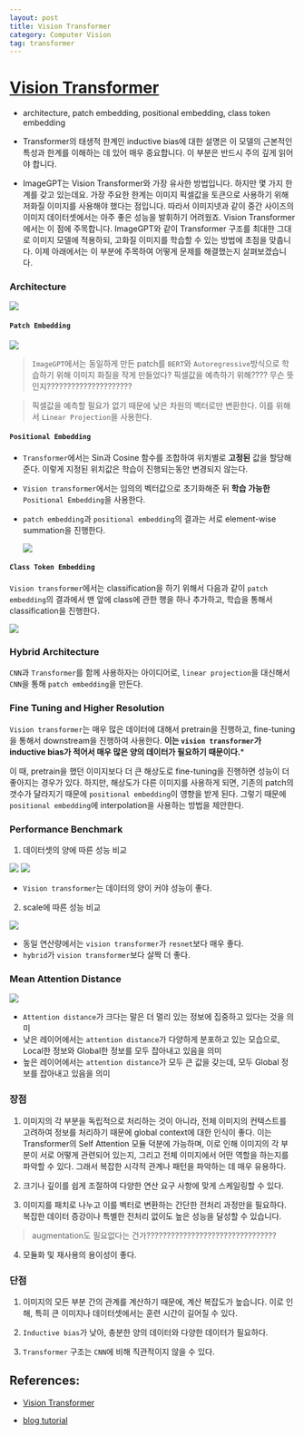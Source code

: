 ```yaml
---
layout: post
title: Vision Transformer
category: Computer Vision
tag: transformer
---
```



# [Vision Transformer](https://arxiv.org/abs/2010.11929)

- architecture, patch embedding, positional embedding, class token embedding
- Transformer의 태생적 한계인 inductive bias에 대한 설명은 이 모델의 근본적인 특성과 한계를 이해하는 데 있어 매우 중요합니다. 이 부분은 반드시 주의 깊게 읽어야 합니다.

- ImageGPT는 Vision Transformer와 가장 유사한 방법입니다. 하지만 몇 가지 한계를 갖고 있는데요. 가장 주요한 한계는 이미지 픽셀값을 토큰으로 사용하기 위해 저화질 이미지를 사용해야 했다는 점입니다. 따라서 이미지넷과 같이 중간 사이즈의 이미지 데이터셋에서는 아주 좋은 성능을 발휘하기 어려웠죠. Vision Transformer에서는 이 점에 주목합니다. ImageGPT와 같이 Transformer 구조를 최대한 그대로 이미지 모델에 적용하되, 고화질 이미지를 학습할 수 있는 방법에 초점을 맞춥니다. 이제 아래에서는 이 부분에 주목하여 어떻게 문제를 해결했는지 살펴보겠습니다.

### Architecture

<img src='/assets/vision_transformer/arch.png'>

#### `Patch Embedding`

<img src='/assets/vision_transformer/patch_embedding.png'>

> `ImageGPT`에서는 동일하게 만든 patch를 `BERT`와 `Autoregressive`방식으로 학습하기 위해 이미지 화질을 작게 만들었다? 픽셀값을 예측하기 위해???? 무슨 뜻인지?????????????????????

> 픽셀값을 예측할 필요가 없기 때문에 낮은 차원의 벡터로만 변환한다. 이를 위해서 `Linear Projection`을 사용한다. 


#### `Positional Embedding`

- `Transformer`에서는 Sin과 Cosine 함수를 조합하여 위치별로 **고정된** 값을 할당해준다. 이렇게 지정된 위치값은 학습이 진행되는동안 변경되지 않는다. 

- `Vision transformer`에서는 임의의 벡터값으로 초기화해준 뒤 **학습 가능한** `Positional Embedding`을 사용한다.

- `patch embedding`과 `positional embedding`의 결과는 서로 element-wise summation을 진행한다. 

    <img src='/assets/vision_transformer/patch_plus_positional.png'>

#### `Class Token Embedding`

`Vision transformer`에서는 classification을 하기 위해서 다음과 같이 `patch embedding`의 결과에서 맨 앞에 class에 관한 행을 하나 추가하고, 학습을 통해서 classification을 진행한다. 

<img src='/assets/vision_transformer/class_token_embedding.png'>

### Hybrid Architecture 

`CNN`과 `Transformer`를 함께 사용하자는 아이디어로, `linear projection`을 대신해서 `CNN`을 통해 `patch embedding`을 만든다. 

### Fine Tuning and Higher Resolution

`Vision transformer`는 매우 많은 데이터에 대해서 pretrain을 진행하고, fine-tuning을 통해서 downstream을 진행하여 사용한다. **이는 `vision transformer`가 inductive bias가 적어서 매우 많은 양의 데이터가 필요하기 때문이다.*** 

이 때, pretrain을 했던 이미지보다 더 큰 해상도로 fine-tuning을 진행하면 성능이 더 좋아지는 경우가 있다. 하지만, 해상도가 다른 이미지를 사용하게 되면, 기존의 patch의 갯수가 달라지기 때문에 `positional embedding`이 영향을 받게 된다. 그렇기 때문에 `positional embedding`에 interpolation을 사용하는 방법을 제안한다. 

### Performance Benchmark

1. 데이터셋의 양에 따른 성능 비교 

<img src='/assets/vision_transformer/pretraining_datsaet.png'>

<img src='/assets/vision_transformer/pretraining_datsaet_2.png'>

- `Vision transformer`는 데이터의 양이 커야 성능이 좋다.

2. scale에 따른 성능 비교 

<img src='/assets/vision_transformer/scale.png'>

- 동일 연산량에서는 `vision transformer`가 `resnet`보다 매우 좋다. 
- `hybrid`가 `vision transformer`보다 살짝 더 좋다. 

### Mean Attention Distance 

<img src='/assets/vision_transformer/mean_attn_dist.png'>

- `Attention distance`가 크다는 말은 더 멀리 있는 정보에 집중하고 있다는 것을 의미
- 낮은 레이어에서는 `attention distance`가 다양하게 분포하고 있는 모습으로, Local한 정보와 Global한 정보를 모두 잡아내고 있음을 의미
- 높은 레이어에서는 `attention distance`가 모두 큰 값을 갖는데, 모두 Global 정보를 잡아내고 있음을 의미

### 장점

1. 이미지의 각 부분을 독립적으로 처리하는 것이 아니라, 전체 이미지의 컨텍스트를 고려하여 정보를 처리하기 때문에 global context에 대한 인식이 좋다. 이는 Transformer의 Self Attention 모듈 덕분에 가능하며, 이로 인해 이미지의 각 부분이 서로 어떻게 관련되어 있는지, 그리고 전체 이미지에서 어떤 역할을 하는지를 파악할 수 있다. 그래서 복잡한 시각적 관계나 패턴을 파악하는 데 매우 유용하다.

2. 크기나 깊이를 쉽게 조절하여 다양한 연산 요구 사항에 맞게 스케일링할 수 있다. 

3. 이미지를 패치로 나누고 이를 벡터로 변환하는 간단한 전처리 과정만을 필요하다. 복잡한 데이터 증강이나 특별한 전처리 없이도 높은 성능을 달성할 수 있습니다. 

> augmentation도 필요없다는 건가????????????????????????????????

4. 모듈화 및 재사용의 용이성이 좋다.

### 단점

1. 이미지의 모든 부분 간의 관계를 계산하기 때문에, 계산 복잡도가 높습니다. 이로 인해, 특히 큰 이미지나 데이터셋에서는 훈련 시간이 길어질 수 있다.

2. `Inductive bias`가 낮아, 충분한 양의 데이터와 다양한 데이터가 필요하다. 

3. `Transformer` 구조는 `CNN`에 비해 직관적이지 않을 수 있다. 


## References:

- [Vision Transformer](https://arxiv.org/abs/2010.11929)

- [blog tutorial](https://ffighting.net/deep-learning-paper-review/vision-model/vision-transformer/)
